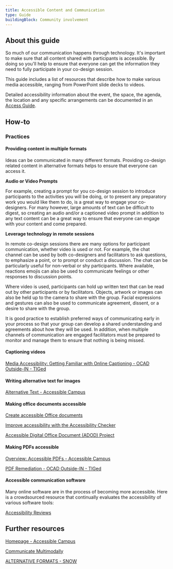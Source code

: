 ```yaml
---
title: Accessible Content and Communication
type: Guide
buildingBlock: Community involvement
---
```

## About this guide

So much of our communication happens through technology. It's important to make sure that all content shared with participants is accessible. By doing so you'll help to ensure that everyone can get the information they need to fully participate in your co-design session.

This guide includes a list of resources that describe how to make various media accessible, ranging from PowerPoint slide decks to videos.

Detailed accessibility information about the event, the space, the agenda, the location and any specific arrangements can be documented in an [Access Guide](/resources/Access-Guide).  

## How-to

### Practices

#### Providing content in multiple formats

Ideas can be communicated in many different formats. Providing co-design related content in alternative formats helps to ensure that everyone can access it. 

**Audio or Video Prompts**

For example, creating a prompt for you co-design session to introduce participants to the activities you will be doing, or to present any preparatory work you would like them to do, is a great way to engage your co-designers. For many however, large amounts of text can be difficult to digest, so creating an audio and/or a captioned video prompt in addition to any text content can be a great way to ensure that everyone can engage with your content and come prepared.

**Leverage technology in remote sessions**

In remote co-design sessions there are many options for participant communication, whether video is used or not. For example, the chat channel can be used by both co-designers and facilitators to ask questions, to emphasize a point, or to prompt or conduct a discussion. The chat can be particularly useful for non-verbal or shy participants. Where available, reactions emojis can also be used to communicate feelings or other responses to discussion points.

Where video is used, participants can hold up written text that can be read out by other participants or by facilitators. Objects, artwork or images can also be held up to the camera to share with the group. Facial expressions and gestures can also be used to communicate agreement, dissent, or a desire to share with the group. 

It is good practice to establish preferred ways of communicating early in your process so that your group can develop a shared understanding and agreements about how they will be used. In addition, when multiple channels of communication are engaged facilitators must be prepared to monitor and manage them to ensure that nothing is being missed.

#### Captioning videos

[Media Accessibility: Getting Familiar with Online Captioning - OCAD Outside-IN - TIGed](https://outside-in.tiged.org/captioning/)

#### Writing alternative text for images

[Alternative Text - Accessible Campus](https://accessiblecampus.ca/reference-library/accessible-digital-documents-websites/alternative-text/)

#### Making office documents accessible

[Create accessible Office documents](https://support.microsoft.com/en-us/office/create-accessible-office-documents-868ecfcd-4f00-4224-b881-a65537a7c155?correlationid=4eb8bff1-96b2-4ae5-ac2a-ad4cbdb85172&ui=en-us&rs=en-us&ad=us)

[Improve accessibility with the Accessibility Checker](https://support.microsoft.com/en-us/office/improve-accessibility-with-the-accessibility-checker-a16f6de0-2f39-4a2b-8bd8-5ad801426c7f?correlationid=2c78fd7d-7082-4fbd-b4aa-39e2d248ebfb&ui=en-us&rs=en-us&ad=us)

[Accessible Digital Office Document (ADOD) Project](https://adod.idrc.ocadu.ca/)

#### Making PDFs accessible

[Overview: Accessible PDFs - Accessible Campus](https://accessiblecampus.ca/reference-library/accessible-digital-documents-websites/overview-accessible-pdfs/)

[PDF Remediation - OCAD Outside-IN - TIGed](https://outside-in.tiged.org/pdf)


#### Accessible communication software

Many online software are in the process of becoming more accessible. Here is a crowdsourced resource that continually evaluates the accessibility of various software tools:

[Accessibility Reviews](https://a11y.reviews/)

## Further resources

[Homepage - Accessible Campus](https://accessiblecampus.ca/)

[Communicate Multimodally](https://guide.inclusivedesign.ca/practices/CommunicateMultimodally.html)

[](https://www.accessiblecampus.ca/wp-content/uploads/2016/12/Adaptive-Technology.pdf)

[ALTERNATIVE FORMATS - SNOW](https://snow.idrc.ocadu.ca/4b-0-alternative-formats/)